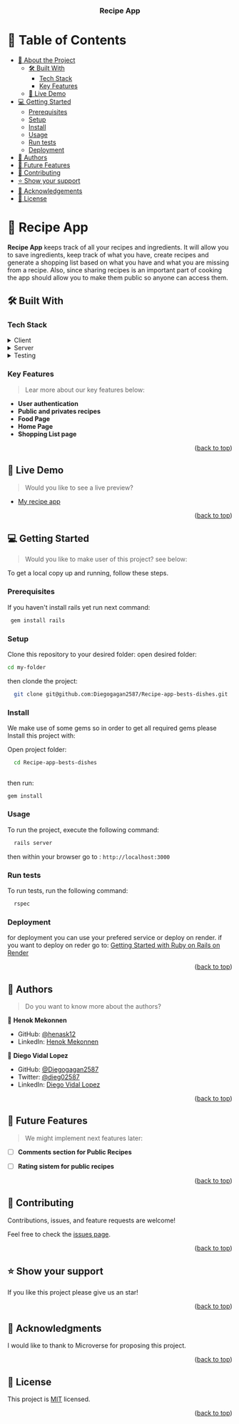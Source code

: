 <a id="readme-top"></a>

<div align="center">

  <h3><b>Recipe App</b></h3>

</div>

<!-- TABLE OF CONTENTS -->

# 📗 Table of Contents

- [📖 About the Project](#about-project)
  - [🛠 Built With](#built-with)
    - [Tech Stack](#tech-stack)
    - [Key Features](#key-features)
  - [🚀 Live Demo](#live-demo)
- [💻 Getting Started](#getting-started)
  - [Prerequisites](#prerequisites)
  - [Setup](#setup)
  - [Install](#install)
  - [Usage](#usage)
  - [Run tests](#run-tests)
  - [Deployment](#deployment)
- [👥 Authors](#authors)
- [🔭 Future Features](#future-features)
- [🤝 Contributing](#contributing)
- [⭐️ Show your support](#support)
- [🙏 Acknowledgements](#acknowledgements)
- [📝 License](#license)

<!-- PROJECT DESCRIPTION -->

# 📖 Recipe App <a id="about-project"></a>

**Recipe App** keeps track of all your recipes and ingredients. It will allow you to save ingredients, keep track of what you have, create recipes and generate a shopping list based on what you have and what you are missing from a recipe. Also, since sharing recipes is an important part of cooking the app should allow you to make them public so anyone can access them.

## 🛠 Built With <a id="built-with"></a>

### Tech Stack <a id="tech-stack"></a>
<details>
  <summary>Client</summary>
    <ul>
    <li><a href="https://developer.mozilla.org/en-US/docs/Web/HTML">HTML</a></li>
    <li><a href="https://developer.mozilla.org/en-US/docs/Web/CSS">CSS</a></li>
    <li><a href="https://getbootstrap.com/">Bootstrap</a></li>
  </ul>
</details>
<details>
  <summary>Server</summary>
    <ul>
    <li><a href="https://rubyonrails.org/">Ruby on Rails</a></li>
    <li><a href="https://www.postgresql.org/">PostgreSQL</a></li>
    <li><a href="https://github.com/heartcombo/devise">Devise (for authentication)</a></li>
    <li><a href="https://render.com/docs/deploy-rails">Render services (for deployment)</a></li>
  </ul>
</details>
<details>
  <summary>Testing</summary>
    <ul>
    <li><a href="https://rspec.info/">RSpec</a></li>
    <li><a href="https://github.com/rspec/rspec-rails">rspec-rails</a></li>
    <li><a href="https://github.com/teamcapybara/capybara">Capybara</a></li>
  </ul>
</details>



<!-- Features -->

### Key Features <a id="key-features"></a>

> Lear more about our key features below:

- **User authentication**
- **Public and privates recipes**
- **Food Page**
- **Home Page**
- **Shopping List page**



<p align="right">(<a href="#readme-top">back to top</a>)</p>

<!-- LIVE DEMO -->

## 🚀 Live Demo <a id="live-demo"></a>

> Would you like to see a live preview?

- [My recipe app](https://my-recipe-app-d41m.onrender.com/users/sign_in)

<p align="right">(<a href="#readme-top">back to top</a>)</p>

<!-- GETTING STARTED -->

## 💻 Getting Started <a id="getting-started"></a>

> Would you like to make user of this project? see below:

To get a local copy up and running, follow these steps.

### Prerequisites

If you haven't install rails yet run next command:

```sh
 gem install rails
```

### Setup

Clone this repository to your desired folder:
open desired folder:
```sh
cd my-folder
```
then clonde the project:
```sh
  git clone git@github.com:Diegogagan2587/Recipe-app-bests-dishes.git
```


### Install
We make use of some gems so in order to get all required gems please
Install this project with:

Open project folder:
```sh
  cd Recipe-app-bests-dishes
  
```
then run:
```sh
gem install
```


### Usage

To run the project, execute the following command:

```sh
  rails server
```
then within your browser go to : `http://localhost:3000`

### Run tests

To run tests, run the following command:


```sh
  rspec
```


### Deployment

for deployment you can use your prefered service or deploy on render.
if you want to deploy on reder go to:
[Getting Started with Ruby on Rails on Render](https://render.com/docs/deploy-rails)

<p align="right">(<a href="#readme-top">back to top</a>)</p>

<!-- AUTHORS -->

## 👥 Authors <a id="authors"></a>

> Do you want to know more about the authors?

👤 **Henok Mekonnen**

- GitHub: [@henask12](https://github.com/henask12)
- LinkedIn: [Henok Mekonnen](https://www.linkedin.com/in/henokmekonnen1)

👤 **Diego Vidal Lopez**

- GitHub: [@Diegogagan2587](https://github.com/Diegogagan2587)
- Twitter: [@dieg02587](https://twitter.com/dieg02587)
- LinkedIn: [Diego Vidal Lopez](https://www.linkedin.com/in/diego-vidal-lopez/)

<p align="right">(<a href="#readme-top">back to top</a>)</p>

<!-- FUTURE FEATURES -->

## 🔭 Future Features <a id="future-features"></a>

> We might implement next features later:

- [ ] **Comments section for Public Recipes**
- [ ] **Rating sistem for public recipes**


<p align="right">(<a href="#readme-top">back to top</a>)</p>

<!-- CONTRIBUTING -->

## 🤝 Contributing <a id="contributing"></a>

Contributions, issues, and feature requests are welcome!

Feel free to check the [issues page](https://github.com/Diegogagan2587/Recipe-app-bests-dishes/issues).

<p align="right">(<a href="#readme-top">back to top</a>)</p>

<!-- SUPPORT -->

## ⭐️ Show your support <a id="support"></a>


If you like this project please give us an star!

<p align="right">(<a href="#readme-top">back to top</a>)</p>

<!-- ACKNOWLEDGEMENTS -->

## 🙏 Acknowledgments <a id="acknowledgements"></a>


I would like to thank to Microverse for proposing this project.

<p align="right">(<a href="#readme-top">back to top</a>)</p>

<!-- LICENSE -->

## 📝 License <a id="license"></a>

This project is [MIT](./LICENSE) licensed.
<p align="right">(<a href="#readme-top">back to top</a>)</p>